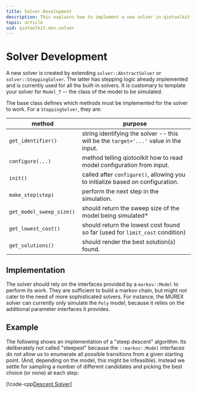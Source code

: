 ```yaml
---
title: Solver Development
description: This explains how to implement a new solver in qiotoolkit.
topic: article
uid: qiotoolkit.dev.solver
---
```


Solver Development
==================

A new solver is created by extending `solver::AbstractSolver` or `solver::SteppingSolver`.
The latter has stepping logic already implemented and is currently used for all the
built-in solvers. It is customary to template your solver for `Model_T` -- the
class of the model to be simulated.

The base class defines which methods must be implemented for the solver to work.
For a `SteppingSolver`, they are:

| method | purpose |
| ------ | ------- |
| `get_identifier()` | string identifying the solver -- this will be the `target='...'` value in the input. |
| `configure(...)`   | method telling qiotoolkit how to read model configuration from input. |
| `init()`           | called after `configure()`, allowing you to initialize based on configuration. |
| `make_step(step)`  | perform the next step in the simulation. |
| `get_model_sweep_size() ` | should return the sweep size of the model being simulated\* |
| `get_lowest_cost()`       | should return the lowest cost found so far (used for `limit_cost` condition) |
| `get_solutions()`         | should render the best solution(s) found. |

Implementation
--------------

The solver should rely on the interfaces provided by a `markov::Model` to perform its work. They are sufficient
to build a markov chain, but might not cater to the need of more sophisticated solvers. For instance, the MUREX
solver can currently only simulate the `Poly` model, because it relies on the additional parameter interfaces
it provides.

Example
-------

The following shows an implementation of a "steep descent" algorithm. Its deliberately not called "steepest"
because the `::markov::Model` interfaces do not allow us to enumerate all possible transitions from a given
starting point. (And, depending on the model, this might be infeasible). Instead we settle for sampling a
number of different candidates and picking the best choice (or none) at each step:

[!code-cpp[Descent Solver](../../../cpp/examples/descent.h)]
